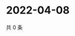 # 2022-04-08

共 0 条

<!-- BEGIN WEIBO -->
<!-- 最后更新时间 Fri Apr 08 2022 20:23:04 GMT+0800 (China Standard Time) -->

<!-- END WEIBO -->
